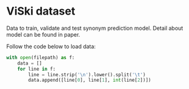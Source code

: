 # ViSki dataset

Data to train, validate and test synonym prediction model. Detail about model can be found in paper.

Follow the code below to load data:
```python
with open(filepath) as f:
    data = []
    for line in f:
        line = line.strip('\n').lower().split('\t')
        data.append([line[0], line[1], int(line[2])])
```
